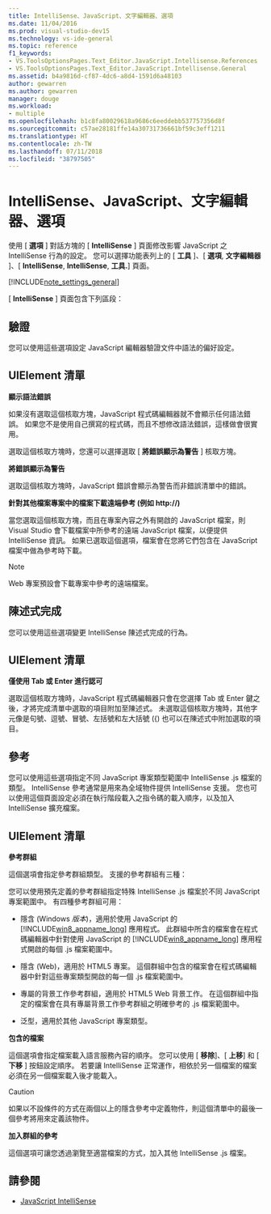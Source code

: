 ```yaml
---
title: IntelliSense、JavaScript、文字編輯器、選項
ms.date: 11/04/2016
ms.prod: visual-studio-dev15
ms.technology: vs-ide-general
ms.topic: reference
f1_keywords:
- VS.ToolsOptionsPages.Text_Editor.JavaScript.Intellisense.References
- VS.ToolsOptionsPages.Text_Editor.JavaScript.Intellisense.General
ms.assetid: b4a9816d-cf87-4dc6-a8d4-1591d6a48103
author: gewarren
ms.author: gewarren
manager: douge
ms.workload:
- multiple
ms.openlocfilehash: b1c8fa80029618a9686c6eeddebb537757356d8f
ms.sourcegitcommit: c57ae28181ffe14a30731736661bf59c3eff1211
ms.translationtype: HT
ms.contentlocale: zh-TW
ms.lasthandoff: 07/11/2018
ms.locfileid: "38797505"
---
```

# <a name="options-text-editor-javascript-intellisense"></a>IntelliSense、JavaScript、文字編輯器、選項
使用 [ **選項** ] 對話方塊的 [ **IntelliSense** ] 頁面修改影響 JavaScript 之 IntelliSense 行為的設定。 您可以選擇功能表列上的 [ **工具** ]、[ **選項**, **文字編輯器** ]、[ **IntelliSense**, **IntelliSense**, **工具.**] 頁面。

[!INCLUDE[note_settings_general](../../data-tools/includes/note_settings_general_md.md)]

[ **IntelliSense** ] 頁面包含下列區段：

## <a name="validation"></a>驗證
 您可以使用這些選項設定 JavaScript 編輯器驗證文件中語法的偏好設定。

## <a name="uielement-list"></a>UIElement 清單
 **顯示語法錯誤**

 如果沒有選取這個核取方塊，JavaScript 程式碼編輯器就不會顯示任何語法錯誤。 如果您不是使用自己撰寫的程式碼，而且不想修改語法錯誤，這樣做會很實用。

 選取這個核取方塊時，您還可以選擇選取 [ **將錯誤顯示為警告** ] 核取方塊。

 **將錯誤顯示為警告**

 選取這個核取方塊時，JavaScript 錯誤會顯示為警告而非錯誤清單中的錯誤。

 **針對其他檔案專案中的檔案下載遠端參考 (例如 http://)**

 當您選取這個核取方塊，而且在專案內容之外有開啟的 JavaScript 檔案，則 Visual Studio 會下載檔案中所參考的遠端 JavaScript 檔案，以便提供 IntelliSense 資訊。 如果已選取這個選項，檔案會在您將它們包含在 JavaScript 檔案中做為參考時下載。

> [!NOTE]
> Web 專案預設會下載專案中參考的遠端檔案。


## <a name="statement-completion"></a>陳述式完成
 您可以使用這些選項變更 IntelliSense 陳述式完成的行為。

## <a name="uielement-list"></a>UIElement 清單
 **僅使用 Tab 或 Enter 進行認可**

 選取這個核取方塊時，JavaScript 程式碼編輯器只會在您選擇 Tab 或 Enter 鍵之後，才將完成清單中選取的項目附加至陳述式。 未選取這個核取方塊時，其他字元像是句號、逗號、冒號、左括號和左大括號 ({) 也可以在陳述式中附加選取的項目。

## <a name="references"></a>參考
 您可以使用這些選項指定不同 JavaScript 專案類型範圍中 IntelliSense .js 檔案的類型。 IntelliSense 參考通常是用來為全域物件提供 IntelliSense 支援。 您也可以使用這個頁面設定必須在執行階段載入之指令碼的載入順序，以及加入 IntelliSense 擴充檔案。

## <a name="uielement-list"></a>UIElement 清單
 **參考群組**

 這個選項會指定參考群組類型。 支援的參考群組有三種：

 您可以使用預先定義的參考群組指定特殊 IntelliSense .js 檔案於不同 JavaScript 專案範圍中。 有四種參考群組可用：

-   隱含 (Windows *版本*)，適用於使用 JavaScript 的 [!INCLUDE[win8_appname_long](../../debugger/includes/win8_appname_long_md.md)] 應用程式。 此群組中所含的檔案會在程式碼編輯器中針對使用 JavaScript 的 [!INCLUDE[win8_appname_long](../../debugger/includes/win8_appname_long_md.md)] 應用程式開啟的每個 .js 檔案範圍中。

-   隱含 (Web)，適用於 HTML5 專案。 這個群組中包含的檔案會在程式碼編輯器中針對這些專案類型開啟的每一個 .js 檔案範圍中。

-   專屬的背景工作參考群組，適用於 HTML5 Web 背景工作。 在這個群組中指定的檔案會在具有專屬背景工作參考群組之明確參考的 .js 檔案範圍中。

-   泛型，適用於其他 JavaScript 專案類型。

**包含的檔案**

這個選項會指定檔案載入語言服務內容的順序。 您可以使用 [ **移除**]、[ **上移**] 和 [ **下移** ] 按鈕設定順序。 若要讓 IntelliSense 正常運作，相依於另一個檔案的檔案必須在另一個檔案載入後才能載入。

> [!CAUTION]
> 如果以不設條件的方式在兩個以上的隱含參考中定義物件，則這個清單中的最後一個參考將用來定義該物件。


**加入群組的參考**

這個選項可讓您透過瀏覽至適當檔案的方式，加入其他 IntelliSense .js 檔案。

## <a name="see-also"></a>請參閱

- [JavaScript IntelliSense](../../ide/javascript-intellisense.md)